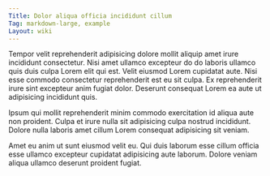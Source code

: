 ```yaml
---
Title: Dolor aliqua officia incididunt cillum
Tag: markdown-large, example
Layout: wiki
---
```

Tempor velit reprehenderit adipisicing dolore mollit aliquip amet irure incididunt consectetur. Nisi amet ullamco excepteur do do laboris ullamco quis duis culpa Lorem elit qui est. Velit eiusmod Lorem cupidatat aute. Nisi esse commodo consectetur reprehenderit est eu sit culpa. Ex reprehenderit irure sint excepteur anim fugiat dolor. Deserunt consequat Lorem ea aute ut adipisicing incididunt quis.

Ipsum qui mollit reprehenderit minim commodo exercitation id aliqua aute non proident. Culpa et irure nulla sit adipisicing culpa nostrud incididunt. Dolore nulla laboris amet cillum Lorem consequat adipisicing sit veniam.

Amet eu anim ut sunt eiusmod velit eu. Qui duis laborum esse cillum officia esse ullamco excepteur cupidatat adipisicing aute laborum. Dolore veniam aliqua ullamco deserunt proident fugiat.